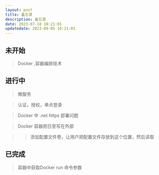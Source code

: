 ```yaml
---
layout: post
title: 备忘录
description: 备忘录
date: 2023-07-18 10:21:01
updatedate: 2023-09-05 10:21:01
---
```


## 未开始 

> Docker ,容器编排技术

## 进行中

> 微服务

> 认证，授权，单点登录

> Docker 中 .net https 部署问题 

> Docker 容器把日至写在外部

> > 添加配置文件卷，让用户把配置文件存放到这个位置，然后读取

## 已完成

> 容器中获取Docker run 命令参数
